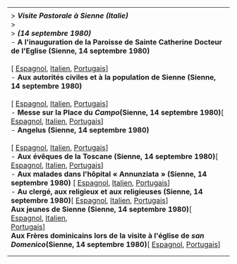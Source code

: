 |     |
| --- |
|  |
| > ***Visite Pastorale à Sienne (Italie)***<br>> <br>> ***(14 septembre 1980)***<br>- **A** **l'inauguration de la Paroisse de Sainte Catherine Docteur de l'Eglise (Sienne, 14 septembre 1980)**<br>  <br>  \[ [Espagnol](/content/john-paul-ii/es/speeches/1980/september/documents/hf_jp-ii_spe_19800914_parrocchia-siena.html), [Italien](/content/john-paul-ii/it/speeches/1980/september/documents/hf_jp-ii_spe_19800914_parrocchia-siena.html), [Portugais](/content/john-paul-ii/pt/speeches/1980/september/documents/hf_jp-ii_spe_19800914_parrocchia-siena.html)\] <br>- **Aux autorités civiles et à la population de Sienne (Sienne, 14 septembre 1980)**<br>  <br>  \[ [Espagnol](/content/john-paul-ii/es/speeches/1980/september/documents/hf_jp-ii_spe_19800914_autorita-siena.html), [Italien](/content/john-paul-ii/it/speeches/1980/september/documents/hf_jp-ii_spe_19800914_autorita-siena.html), [Portugais](/content/john-paul-ii/pt/speeches/1980/september/documents/hf_jp-ii_spe_19800914_autorita-siena.html)\] <br>- **Messe sur la Place du *Campo*(Sienne, 14 septembre 1980)**\[ [Espagnol](/content/john-paul-ii/es/homilies/1980/documents/hf_jp-ii_hom_19800914_siena.html), [Italien](/content/john-paul-ii/it/homilies/1980/documents/hf_jp-ii_hom_19800914_siena.html), [Portugais](/content/john-paul-ii/pt/homilies/1980/documents/hf_jp-ii_hom_19800914_siena.html)\]<br>- **Angelus (Sienne, 14 septembre 1980)**<br>  <br>  \[ [Espagnol](/content/john-paul-ii/es/angelus/1980/documents/hf_jp-ii_ang_19800914.html), [Italien](/content/john-paul-ii/it/angelus/1980/documents/hf_jp-ii_ang_19800914.html), [Portugais](/content/john-paul-ii/pt/angelus/1980/documents/hf_jp-ii_ang_19800914.html)\] <br>- **Aux évêques de la Toscane (Sienne, 14 septembre 1980)**\[ [Espagnol](/content/john-paul-ii/es/speeches/1980/september/documents/hf_jp-ii_spe_19800914_vescovi-siena.html), [Italien](/content/john-paul-ii/it/speeches/1980/september/documents/hf_jp-ii_spe_19800914_vescovi-siena.html), [Portugais](/content/john-paul-ii/pt/speeches/1980/september/documents/hf_jp-ii_spe_19800914_vescovi-siena.html)\] <br>- **Aux malades dans l'hôpital « Annunziata » (Sienne, 14 septembre 1980)** \[ [Espagnol](/content/john-paul-ii/es/speeches/1980/september/documents/hf_jp-ii_spe_19800914_malati-siena.html), [Italien](/content/john-paul-ii/it/speeches/1980/september/documents/hf_jp-ii_spe_19800914_malati-siena.html), [Portugais](/content/john-paul-ii/pt/speeches/1980/september/documents/hf_jp-ii_spe_19800914_malati-siena.html)\] <br>- **Au clergé, aux religieux et aux religieuses (Sienne, 14 septembre 1980)**\[ [Espagnol](/content/john-paul-ii/es/speeches/1980/september/documents/hf_jp-ii_spe_19800914_religiosi-siena.html), [Italien](/content/john-paul-ii/it/speeches/1980/september/documents/hf_jp-ii_spe_19800914_religiosi-siena.html), [Portugais](/content/john-paul-ii/pt/speeches/1980/september/documents/hf_jp-ii_spe_19800914_religiosi-siena.html)\] <br>**Aux jeunes de Sienne (Sienne, 14 septembre 1980)**\[ [Espagnol](/content/john-paul-ii/es/speeches/1980/september/documents/hf_jp-ii_spe_19800914_giovani-siena.html), [Italien](/content/john-paul-ii/it/speeches/1980/september/documents/hf_jp-ii_spe_19800914_giovani-siena.html), <br>[Portugais](/content/john-paul-ii/pt/speeches/1980/september/documents/hf_jp-ii_spe_19800914_giovani-siena.html)\] <br>**Aux Frères dominicains lors de la visite à l'église de *san Domenico*(Sienne, 14 septembre 1980)**\[ [Espagnol](/content/john-paul-ii/es/speeches/1980/september/documents/hf_jp-ii_spe_19800914_domenicani-siena.html), [Portugais](/content/john-paul-ii/pt/speeches/1980/september/documents/hf_jp-ii_spe_19800914_domenicani-siena.html)\] |
|  |
|  |